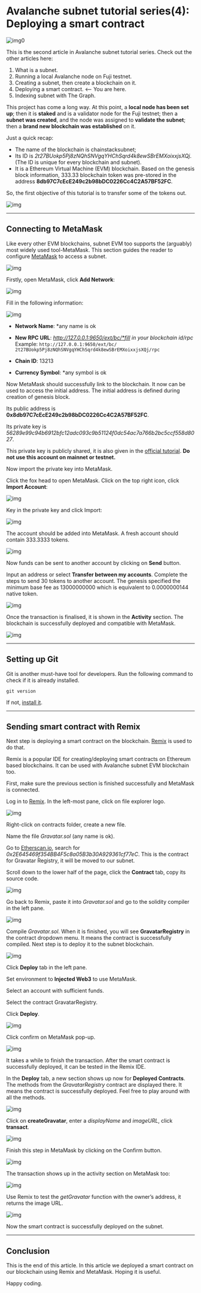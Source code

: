 # Avalanche subnet tutorial series(4): Deploying a smart contract

![img0](https://github.com/wuzhong-zhu/Avalanche_subnet_tutorial/blob/main/resources/tutorial%204/img0.jpeg?raw=true)

This is the second article in Avalanche subnet tutorial series. Check out the other articles here:

1. What is a subnet.
2. Running a local Avalanche node on Fuji testnet.
3. Creating a subnet, then create a blockchain on it.
4. Deploying a smart contract.  <– You are here.
5. Indexing subnet with The Graph.
   
This project has come a long way. At this point, a **local node has been set up**; then it is **staked** and is a validator node for the Fuji testnet; then a **subnet was created**, and the node was assigned to **validate the subnet**; then a **brand new blockchain was established** on it.

Just a quick recap:

- The name of the blockchain is chainstacksubnet;
- Its ID is *2t27BUokp5Pj8zNQhSNVgqYHChSqrd4k8ewSBrEMXoixxjsXQj*. (The ID is unique for every blockchain and subnet).
- It is a Ethereum Virtual Machine (EVM) blockchain. Based on the genesis block information, 333.33 blockchain token was pre-stored in the address **8db97C7cEcE249c2b98bDC0226Cc4C2A57BF52FC**.

So, the first objective of this tutorial is to transfer some of the tokens out.

![img](https://github.com/wuzhong-zhu/Avalanche_subnet_tutorial/blob/main/resources/tutorial%204/img1.jpeg?raw=true)

---
## Connecting to MetaMask

Like every other EVM blockchains, subnet EVM too supports the (arguably) most widely used tool-MetaMask. This section guides the reader to configure [MetaMask](https://metamask.io/) to access a subnet.

![img](https://github.com/wuzhong-zhu/Avalanche_subnet_tutorial/blob/main/resources/tutorial%204/img2.png?raw=true)

Firstly, open MetaMask, click **Add Network**:


![img](https://github.com/wuzhong-zhu/Avalanche_subnet_tutorial/blob/main/resources/tutorial%204/img3.png?raw=true)

Fill in the following information:

![img](https://github.com/wuzhong-zhu/Avalanche_subnet_tutorial/blob/main/resources/tutorial%204/img4.png?raw=true)

- **Network Name**: *any name is ok
- **New RPC URL**: *http://127.0.0.1:9650/ext/bc/*fill in your blockchain id/rpc* Example: 
`http://127.0.0.1:9650/ext/bc/
2t27BUokp5Pj8zNQhSNVgqYHChSqrd4k8ewSBrEMXoixxjsXQj/rpc`

- **Chain ID**: 13213
- **Currency Symbol**: *any symbol is ok

Now MetaMask should successfully link to the blockchain. It now can be used to access the initial address. The initial address is defined during creation of genesis block.

Its public address is **0x8db97C7cEcE249c2b98bDC0226Cc4C2A57BF52FC**.

Its private key is *56289e99c94b6912bfc12adc093c9b51124f0dc54ac7a766b2bc5ccf558d8027*.

This private key is publicly shared, it is also given in the [official tutorial](https://docs.avax.network/build/tutorials/platform/subnets/create-evm-blockchain). **Do not use this account on mainnet or testnet.**

Now import the private key into MetaMask.

Click the fox head to open MetaMask. Click on the top right icon, click **Import Account**:

![img](https://github.com/wuzhong-zhu/Avalanche_subnet_tutorial/blob/main/resources/tutorial%204/img5.webp?raw=true)

Key in the private key and click Import:

![img](https://github.com/wuzhong-zhu/Avalanche_subnet_tutorial/blob/main/resources/tutorial%204/img6.webp?raw=true)

The account should be added into MetaMask. A fresh account should contain 333.3333 tokens.

![img](https://github.com/wuzhong-zhu/Avalanche_subnet_tutorial/blob/main/resources/tutorial%204/img7.png?raw=true)

Now funds can be sent to another account by clicking on **Send** button.

Input an address or select **Transfer between my accounts**. Complete the steps to send 30 tokens to another account. The genesis specified the minimum base fee as 13000000000 which is equivalent to 0.0000000144 native token.

![img](https://github.com/wuzhong-zhu/Avalanche_subnet_tutorial/blob/main/resources/tutorial%204/img8.png?raw=true)

Once the transaction is finalised, it is shown in the **Activity** section. The blockchain is successfully deployed and compatible with MetaMask.


![img](https://github.com/wuzhong-zhu/Avalanche_subnet_tutorial/blob/main/resources/tutorial%204/img9.png?raw=true)

---

## Setting up Git

Git is another must-have tool for developers. Run the following command to check if it is already installed.

`git version`

If not, [install it](https://github.com/git-guides/install-git).



---
## Sending smart contract with Remix

Next step is deploying a smart contract on the blockchain. [Remix](https://remix.ethereum.org/) is used to do that.

Remix is a popular IDE for creating/deploying smart contracts on Ethereum based blockchains. It can be used with Avalanche subnet EVM blockchain too.

First, make sure the previous section is finished successfully and MetaMask is connected.

Log in to [Remix](https://remix.ethereum.org/). In the left-most pane, click on file explorer logo.

![img](https://github.com/wuzhong-zhu/Avalanche_subnet_tutorial/blob/main/resources/tutorial%204/img10.png?raw=true)

Right-click on contracts folder, create a new file.

Name the file *Gravatar.sol* (any name is ok).

Go to [Etherscan.io](https://etherscan.io/), search for *0x2E645469f354BB4F5c8a05B3b30A929361cf77eC*. This is the contract for Gravatar Registry, it will be moved to our subnet.

Scroll down to the lower half of the page, click the **Contract** tab, copy its source code.


![img](https://github.com/wuzhong-zhu/Avalanche_subnet_tutorial/blob/main/resources/tutorial%204/img11.png?raw=true)

Go back to Remix, paste it into *Gravatar.sol* and go to the solidity compiler in the left pane.


![img](https://github.com/wuzhong-zhu/Avalanche_subnet_tutorial/blob/main/resources/tutorial%204/img12.png?raw=true)

Compile *Gravatar.sol*. When it is finished, you will see **GravatarRegistry** in the contract dropdown menu. It means the contract is successfully compiled. Next step is to deploy it to the subnet blockchain.

![img](https://github.com/wuzhong-zhu/Avalanche_subnet_tutorial/blob/main/resources/tutorial%204/img13.png?raw=true)

Click **Deploy** tab in the left pane.

Set environment to **Injected Web3** to use MetaMask.

Select an account with sufficient funds.

Select the contract GravatarRegistry.

Click **Deploy**.


![img](https://github.com/wuzhong-zhu/Avalanche_subnet_tutorial/blob/main/resources/tutorial%204/img14.png?raw=true)

Click confirm on MetaMask pop-up.


![img](https://github.com/wuzhong-zhu/Avalanche_subnet_tutorial/blob/main/resources/tutorial%204/img15.png?raw=true)

It takes a while to finish the transaction. After the smart contract is successfully deployed, it can be tested in the Remix IDE.

In the **Deploy** tab, a new section shows up now for **Deployed Contracts**. The methods from the *GravatarRegistry* contract are displayed there. It means the contract is successfully deployed. Feel free to play around with all the methods.


![img](https://github.com/wuzhong-zhu/Avalanche_subnet_tutorial/blob/main/resources/tutorial%204/img16.webp?raw=true)

Click on **createGravatar**, enter a *displayName* and *imageURL*, click **transact**.


![img](https://github.com/wuzhong-zhu/Avalanche_subnet_tutorial/blob/main/resources/tutorial%204/img17.png?raw=true)

Finish this step in MetaMask by clicking on the Confirm button.


![img](https://github.com/wuzhong-zhu/Avalanche_subnet_tutorial/blob/main/resources/tutorial%204/img18.png?raw=true)

The transaction shows up in the activity section on MetaMask too:

![img](https://github.com/wuzhong-zhu/Avalanche_subnet_tutorial/blob/main/resources/tutorial%204/img19.webp?raw=true)

Use Remix to test the *getGravatar* function with the owner’s address, it returns the image URL.

![img](https://github.com/wuzhong-zhu/Avalanche_subnet_tutorial/blob/main/resources/tutorial%204/img20.png?raw=true)

Now the smart contract is successfully deployed on the subnet.



---

## Conclusion
This is the end of this article. In this article we deployed a smart contract on our blockchain using Remix and MetaMask. Hoping it is useful.

Happy coding.
